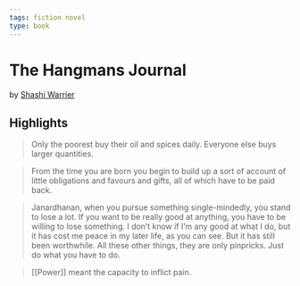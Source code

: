 ```yaml
---
tags: fiction novel
type: book
---
```


# The Hangmans Journal
by [Shashi Warrier](https://www.goodreads.com/author/show/1042465.Shashi_Warrier)

## Highlights
> Only the poorest buy their oil and spices daily. Everyone else buys larger quantities.

> From the time you are born you begin to build up a sort of account of little obligations and favours and gifts, all of which have to be paid back.

> Janardhanan, when you pursue something single-mindedly, you stand to lose a lot. If you want to be really good at anything, you have to be willing to lose something. I don’t know if I’m any good at what I do, but it has cost me peace in my later life, as you can see. But it has still been worthwhile. All these other things, they are only pinpricks. Just do what you have to do.

> [[Power]] meant the capacity to inflict pain.
